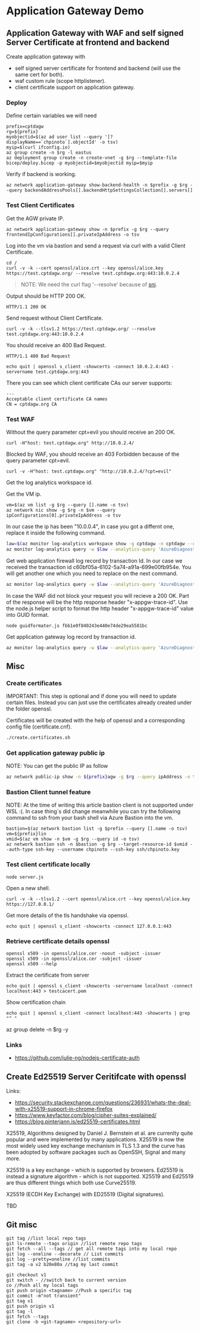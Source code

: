 # Application Gateway Demo

## Application Gateway with WAF and self signed Server Certificate at frontend and backend

Create application gateway with
- self signed server certificate for frontend and backend (will use the same cert for both).
- waf custom rule (scope httplistener).
- client certificate support on application gateway.


### Deploy 

Define certain variables we will need
~~~ text
prefix=cptdagw
rg=${prefix}
myobjectid=$(az ad user list --query '[?displayName==`chpinoto`].objectId' -o tsv)
myip=$(curl ifconfig.io)
az group create -n $rg -l eastus
az deployment group create -n create-vnet -g $rg --template-file bicep/deploy.bicep -p myobjectid=$myobjectid myip=$myip
~~~

Verify if backend is working.

~~~ text
az network application-gateway show-backend-health -n $prefix -g $rg --query backendAddressPools[].backendHttpSettingsCollection[].servers[]
~~~

### Test Client Certificates

Get the AGW private IP.

~~~ text
az network application-gateway show -n $prefix -g $rg --query frontendIpConfigurations[].privateIpAddress -o tsv
~~~

Log into the vm via bastion and send a request via curl with a valid Client Certificate.

~~~ text
cd /
curl -v -k --cert openssl/alice.crt --key openssl/alice.key https://test.cptdagw.org/ --resolve test.cptdagw.org:443:10.0.2.4
~~~

> NOTE: We need the curl flag '--resolve' because of [sni](http://www.sigexec.com/posts/curl-and-the-tls-sni-extension/). 

Output should be HTTP 200 OK.

~~~ text
HTTP/1.1 200 OK
~~~

Send request without Client Certificate.

~~~ text
curl -v -k --tlsv1.2 https://test.cptdagw.org/ --resolve test.cptdagw.org:443:10.0.2.4
~~~

You should receive an 400 Bad Request.

~~~ text
HTTP/1.1 400 Bad Request
~~~

~~~ text
echo quit | openssl s_client -showcerts -connect 10.0.2.4:443 -servername test.cptdagw.org:443
~~~

There you can see which client certificate CAs our server supports:

~~~ text
---
Acceptable client certificate CA names
CN = cptdagw.org CA
~~~

### Test WAF

Without the query parameter cpt=evil you should receive an 200 OK.

~~~ text
curl -H"host: test.cptdagw.org" http://10.0.2.4/
~~~

Blocked by WAF, you should receive an 403 Forbidden because of the query parameter cpt=evil.

~~~ text
curl -v -H"host: test.cptdagw.org" "http://10.0.2.4/?cpt=evil"
~~~

Get the log analytics workspace id.

Get the VM ip.

~~~ text
vm=$(az vm list -g $rg --query [].name -o tsv)
az network nic show -g $rg -n $vm --query ipConfigurations[0].privateIpAddress -o tsv
~~~

In our case the ip has been "10.0.0.4", in case you got a differnt one, replace it inside the following command.

~~~bash
law=$(az monitor log-analytics workspace show -g cptdagw -n cptdagw --query customerId -o tsv)
az monitor log-analytics query -w $law --analytics-query 'AzureDiagnostics | where ResourceId contains "APPLICATIONGATEWAY" | where clientIP_s == "10.0.0.4" | where requestQuery_s == "cpt=evil"' --query [].transactionId_g -o tsv
~~~


Get web application firewall log record by transaction Id.
In our case we received the transaction id c60bf05a-6102-5a74-a91a-699e00fb954e.
You will get another one which you need to replace on the next command.

~~~bash
az monitor log-analytics query -w $law --analytics-query 'AzureDiagnostics | where transactionId_g =="c60bf05a-6102-5a74-a91a-699e00fb954e"'
~~~


In case the WAF did not block your request you will recieve a 200 OK. Part of the response will be the http response header "x-appgw-trace-id". 
Use the node.js helper script to format the http header "x-appgw-trace-id" value into GUID format.

~~~
node guidformater.js fbb1e0f840243e440e74de29ea5581bc
~~~

Get application gateway log record by transaction id.

~~~bash
az monitor log-analytics query -w $law --analytics-query 'AzureDiagnostics | where transactionId_g=="fbb1e0f8-4024-3e44-0e74-de29ea5581bc"'
~~~

## Misc

### Create certificates 

IMPORTANT: This step is optional and if done you will need to update certain files. Instead you can just use the certificates already created under the folder openssl.

Certificates will be created with the help of openssl and a corresponding config file (certificate.cnf).

~~~bash
./create.certificates.sh
~~~

### Get application gateway public ip

NOTE:
You can get the public IP as follow

~~~bash
az network public-ip show -n ${prefix}agw -g $rg --query ipAddress -o tsv
~~~

### Bastion Client tunnel feature

NOTE: At the time of writing this article bastion client is not supported under WSL :(.
In case thing´s did change meanwhile you can try the following command to ssh from your bash shell via Azure Bastion into the vm.

~~~ text
bastion=$(az network bastion list -g $prefix --query [].name -o tsv)
vm=${prefix}lin
vmid=$(az vm show -n $vm -g $rg --query id -o tsv)
az network bastion ssh -n $bastion -g $rg --target-resource-id $vmid --auth-type ssh-key --username chpinoto --ssh-key ssh/chpinoto.key
~~~

### Test client certificate locally 

~~~ text
node server.js
~~~

Open a new shell.

~~~ text
curl -v -k --tlsv1.2 --cert openssl/alice.crt --key openssl/alice.key https://127.0.0.1/
~~~

Get more details of the tls handshake via openssl.

~~~ text
echo quit | openssl s_client -showcerts -connect 127.0.0.1:443
~~~

### Retrieve certificate details openssl

~~~ text
openssl x509 -in openssl/alice.cer -noout -subject -issuer
openssl x509 -in openssl/alice.cer -subject -issuer
openssl x509 --help
~~~

Extract the certificate from server

~~~ text
echo quit | openssl s_client -showcerts -servername localhost -connect localhost:443 > testcacert.pem
~~~

Show certification chain
~~~ text
echo quit | openssl s_client -connect localhost:443 -showcerts | grep "^ "
~~~


az group delete -n $rg -y


### Links

- https://github.com/julie-ng/nodejs-certificate-auth


## Create Ed25519 Server Ceritifcate with openssl

Links:
- https://security.stackexchange.com/questions/236931/whats-the-deal-with-x25519-support-in-chrome-firefox
- https://www.keyfactor.com/blog/cipher-suites-explained/
- https://blog.pinterjann.is/ed25519-certificates.html

X25519, Algorithms designed by Daniel J. Bernstein et al. are currenlty quite popular and were implemented by many applications. X25519 is now the most widely used key exchange mechanism in TLS 1.3 and the curve has been adopted by software packages such as OpenSSH, Signal and many more.

X25519 is a key exchange - which is supported by browsers. Ed25519 is instead a signature algorithm - which is not supported. X25519 and Ed25519 are thus different things which both use Curve25519.

X25519 (ECDH Key Exchange) with ED25519 (Digital signatures).

TBD


## Git misc

~~~ text
git tag //list local repo tags
git ls-remote --tags origin //list remote repo tags
git fetch --all --tags // get all remote tags into my local repo
git log --oneline --decorate // List commits
git log --pretty=oneline //list commits
git tag -a v2 b20e80a //tag my last commit

git checkout v1
git switch - //switch back to current version
co //Push all my local tags
git push origin <tagname> //Push a specific tag
git commit -m"not transient"
git tag v1
git push origin v1
git tag -l
git fetch --tags
git clone -b <git-tagname> <repository-url> 
~~~